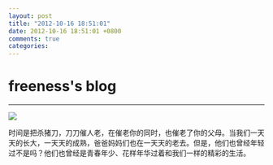 ```yaml
---
layout: post
title: "2012-10-16 18:51:01"
date: 2012-10-16 18:51:01 +0800
comments: true
categories: 
---
```


# freeness's blog

----------

![](http://okqmqrbgo.bkt.clouddn.com/201210161851011.jpg)

>
时间是把杀猪刀，刀刀催人老，在催老你的同时，也催老了你的父母。当我们一天天的长大，一天天的成熟，爸爸妈妈们也在一天天的老去。但是，他们也曾经年轻过不是吗？他们也曾经是青春年少、花样年华过着和我们一样的精彩的生活。